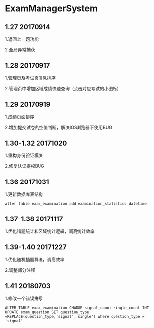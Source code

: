 # ExamManagerSystem
## 1.27 20170914
  1.返回上一题功能
  
  2.全局异常捕获
## 1.28 20170917
  1.管理页及考试页信息排序
  
  2.管理页中增加区域成绩快速查询（点击对应考试的小图标）
## 1.29 20170919
  1.成绩页面排序
   
  2.增加提交试卷的空值判断，解决IOS浏览器下使用BUG 
## 1.30-1.32 20171020
  1.重构身份验证模块
   
  2.修复认证提权BUG
  
 ## 1.36  20171031
  1.更新数据库表结构
  ```
  alter table exam_examination add examination_statistics datetime
  ```
 ## 1.37-1.38 20171117
  1.优化错题统计和区域统计逻辑，调高统计效率
 
 ## 1.39-1.40 20171227
   1.优化随机抽题算法，调高效率
   
   2.调整部分注释
 ## 1.41 20180703
   1.修改一个错误拼写
  ```
  ALTER TABLE exam_examination CHANGE signal_count single_count INT
  UPDATE exam_question SET question_type =REPLACE(question_type,'signal','single') where question_type = 'signal'
  ```